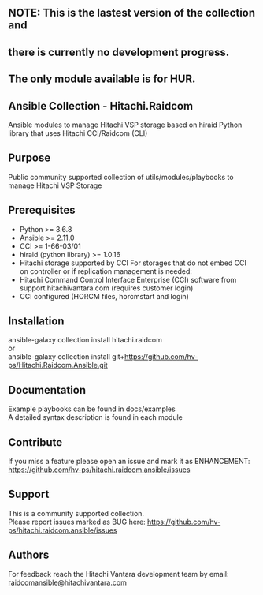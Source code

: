 ## NOTE: This is the lastest version of the collection and
##       there is currently no development progress.
##       The only module available is for HUR.

## Ansible Collection - Hitachi.Raidcom
Ansible modules to manage Hitachi VSP storage based on hiraid Python library that uses Hitachi CCI/Raidcom (CLI)

## Purpose
Public community supported collection of utils/modules/playbooks to manage Hitachi VSP Storage

## Prerequisites
- Python >= 3.6.8
- Ansible >= 2.11.0
- CCI >= 1-66-03/01
- hiraid (python library) >= 1.0.16
- Hitachi storage supported by CCI
For storages that do not embed CCI on controller or if replication management is needed: 
- Hitachi Command Control Interface Enterprise (CCI) software from support.hitachivantara.com (requires customer login)
- CCI configured (HORCM files, horcmstart and login)

## Installation
ansible-galaxy collection install hitachi.raidcom  
or  
ansible-galaxy collection install git+https://github.com/hv-ps/Hitachi.Raidcom.Ansible.git

## Documentation
Example playbooks can be found in docs/examples  
A detailed syntax description is found in each module

## Contribute
If you miss a feature please open an issue and mark it as ENHANCEMENT: https://github.com/hv-ps/hitachi.raidcom.ansible/issues

## Support
This is a community supported collection.  
Please report issues marked as BUG here: https://github.com/hv-ps/hitachi.raidcom.ansible/issues

## Authors
For feedback reach the Hitachi Vantara development team by email: raidcomansible@hitachivantara.com
